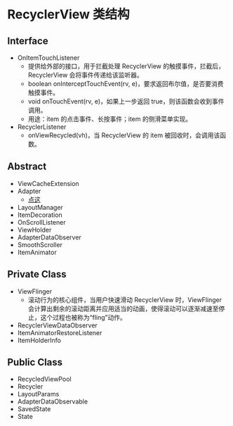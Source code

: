 # RecyclerView 类结构

## Interface

- OnItemTouchListener
    - 提供给外部的接口，用于拦截处理 RecyclerView 的触摸事件，拦截后，RecyclerView 会将事件传递给该监听器。
    - boolean onInterceptTouchEvent(rv, e)，要求返回布尔值，是否要消费触摸事件。
    - void onTouchEvent(rv, e)，如果上一步返回 true，则该函数会收到事件调用。
    - 用途：item 的点击事件、长按事件；item 的侧滑菜单实现。
- RecyclerListener
  - onViewRecycled(vh)，当 RecyclerView 的 item 被回收时，会调用该函数。

## Abstract

- ViewCacheExtension
- Adapter
  - [点这](adapter.md)
- LayoutManager
- ItemDecoration
- OnScrollListener
- ViewHolder
- AdapterDataObserver
- SmoothScroller
- ItemAnimator

## Private Class

- ViewFlinger
    - 滚动行为的核心组件，当用户快速滑动 RecyclerView 时，ViewFlinger 会计算出剩余的滚动距离并应用适当的动画，使得滚动可以逐渐减速至停止，这个过程也被称为“fling”动作。
- RecyclerViewDataObserver
- ItemAnimatorRestoreListener
- ItemHolderInfo

## Public Class

- RecycledViewPool
- Recycler
- LayoutParams
- AdapterDataObservable
- SavedState
- State
